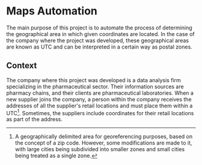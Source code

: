 # Maps Automation
The main purpose of this project is to automate the process of determining the geographical area in which given coordinates are located. In the case of the company where the project was developed, these geographical areas are known as UTC and can be interpreted in a certain way as postal zones.

## Context
The company where this project was developed is a data analysis firm specializing in the pharmaceutical sector. Their information sources are pharmacy chains, and their clients are pharmaceutical laboratories. When a new supplier joins the company, a person within the company receives the addresses of all the supplier's retail locations and must place them within a UTC[^1]. Sometimes, the suppliers include coordinates for their retail locations as part of the address.






[^1]: A geographically delimited area for georeferencing purposes, based on the concept of a zip code. However, some modifications are made to it, with large cities being subdivided into smaller zones and small cities being treated as a single zone.

